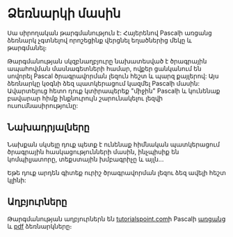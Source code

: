 # Ձեռնարկի մասին

Սա սիրողական թարգմանություն է: Հայերենով Pascalի առցանց ձեռնարկ չգտնելով որոշեցինք վերցնել եղածներից մեկը և թարգմանել։

Թարգմանության սկզբնաղբյուրը նախատեսված է ծրագրային ապահովման մասնագետների համար, ովքեր ցանկանում են սովորել Pascal ծրագրավորման լեզուն հեշտ և պարզ քայլերով: Այս ձեռնարկը կօգնի ձեզ պատկերացում կազմել Pascalի մասին: Ավարտելուց հետո դուք կտիրապերեք "միջին" Pascalի և կունենաք բավարար հիմք ինքնուրույն շարունակելու լեզվի ուսումնասիրությունը:

## Նախադրյալները

Նախքան սկսելը դուք պետք է ունենաք հիմնական պատկերացում ծրագրային հասկացությունների մասին, ինչպիսիք են կոմպիլյատորը, տեքստային խմբագրիչը և այլն...

Եթե դուք արդեն գիտեք ուրիշ ծրագրավորման լեզու ձեզ ավելի հեշտ կլինի:

## Աղբյուրները

Թարգմանության աղբյուրներն են [tutorialspoint.com](https://www.tutorialspoint.com/)ի Pascalի [առցանց][tutorialspoint.com online tutorial] և [pdf][tutorialspoint.com pdf tutorial] ձեռնարկները։


[tutorialspoint.com online tutorial]: https://www.tutorialspoint.com/pascal/
[tutorialspoint.com pdf tutorial]: https://www.tutorialspoint.com/pascal/pascal_tutorial.pdf